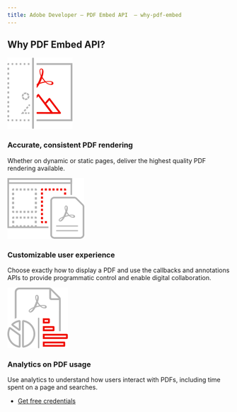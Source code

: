 ```yaml
---
title: Adobe Developer — PDF Embed API  — why-pdf-embed
---
```



<TitleBlock slots="heading" theme="light"  className="titleBlock-align-left" />

## Why PDF Embed API?

<TextBlock slots="image, heading, text" width="33%" theme="light" className="align-left icon-xl-size horizontal-align-heading"  />

![EMPTY_ALT](../../images/accurate_rendering.svg)

### Accurate, consistent PDF rendering

Whether on dynamic or static pages, deliver the highest quality PDF rendering available.

<TextBlock slots="image, heading, text" width="33%" theme="light" className="align-left icon-xl-size horizontal-align-heading" />

![EMPTY_ALT](../../images/customizable_experience.svg)

### Customizable user experience

Choose exactly how to display a PDF and use the callbacks and annotations APIs to provide programmatic control and enable digital collaboration.

<TextBlock slots="image, heading, text" width="33%" theme="light"  className="align-left icon-xl-size horizontal-align-heading" />

![EMPTY_ALT](../../images/analytics.svg)

### Analytics on PDF usage

Use analytics to understand how users interact with PDFs, including time spent on a page and searches.

<TextBlock slots="buttons" isCentered theme="light" className="margin-top-zero" />

* [Get free credentials](/document-services/apis/interstitial/?api=pdf-embed-api)
